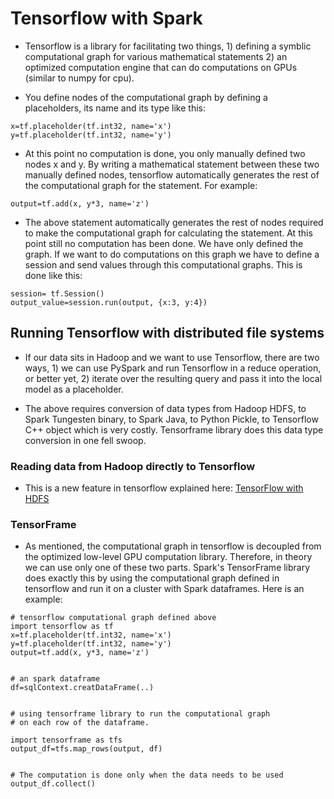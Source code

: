 

# Tensorflow with Spark

- Tensorflow is a library for facilitating two things, 1) defining a symblic computational graph for various mathematical statements 2) an optimized computation engine that can do computations on GPUs (similar to numpy for cpu). 

- You define nodes of the computational graph by defining a placeholders, its name and its type like this:

```
x=tf.placeholder(tf.int32, name='x')
y=tf.placeholder(tf.int32, name='y')
```

- At this point no computation is done, you only manually defined two nodes x and y. By writing a mathematical statement between these two manually defined nodes, tensorflow automatically generates the rest of the computational graph for the statement. For example:

```
output=tf.add(x, y*3, name='z')
```

- The above statement automatically generates the rest of nodes required to make the computational graph for calculating the statement. At this point still no computation has been done. We have only defined the graph. If we want to do computations on this graph we have to define a session and send values through this computational graphs. This is done like this:

```
session= tf.Session()
output_value=session.run(output, {x:3, y:4})
```

## Running Tensorflow with distributed file systems
- If our data sits in Hadoop and we want to use Tensorflow, there are two ways, 1) we can use PySpark and run Tensorflow in a reduce operation, or better yet, 2) iterate over the resulting query and pass it into the local model as a placeholder. 

- The above requires conversion of data types from Hadoop HDFS, to Spark Tungesten binary, to Spark Java, to Python Pickle, to Tensorflow C++ object which is very costly. Tensorframe library does this data type conversion in one fell swoop.

### Reading data from Hadoop directly to Tensorflow
- This is a new feature in tensorflow explained here: [TensorFlow with HDFS](https://www.tensorflow.org/deploy/hadoop) 


### TensorFrame
- As mentioned, the computational graph in tensorflow is decoupled from the optimized low-level GPU computation library. Therefore, in theory we can use only one of these two parts. Spark's TensorFrame library does exactly this by using the computational graph defined in tensorflow and run it on a cluster with Spark dataframes. Here is an example:

```
# tensorflow computational graph defined above
import tensorflow as tf
x=tf.placeholder(tf.int32, name='x')
y=tf.placeholder(tf.int32, name='y')
output=tf.add(x, y*3, name='z')


# an spark dataframe
df=sqlContext.creatDataFrame(..)


# using tensorframe library to run the computational graph 
# on each row of the dataframe. 

import tensorframe as tfs
output_df=tfs.map_rows(output, df)


# The computation is done only when the data needs to be used
output_df.collect()

```



